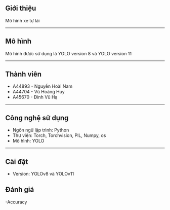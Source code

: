 ## **Giới thiệu**
Mô hình xe tự lái
***
## **Mô hình**
Mô hình được sử dụng là YOLO version 8 và YOLO version 11
***
## **Thành viên** 
- A44893 - Nguyễn Hoài Nam
- A44704 - Vũ Hoàng Huy
- A45670 - Đinh Vũ Hạ
***
## **Công nghệ sử dụng**
- Ngôn ngữ lập trình: Python
- Thư viện: Torch, Torchvision, PIL, Numpy, os
- Mô hình: YOLO
***
## **Cài đặt**
- Version: YOLOv8 và YOLOv11
## **Đánh giá**
-Accuracy
  

